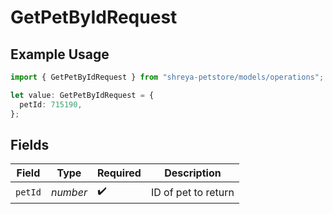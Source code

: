 # GetPetByIdRequest

## Example Usage

```typescript
import { GetPetByIdRequest } from "shreya-petstore/models/operations";

let value: GetPetByIdRequest = {
  petId: 715190,
};
```

## Fields

| Field               | Type                | Required            | Description         |
| ------------------- | ------------------- | ------------------- | ------------------- |
| `petId`             | *number*            | :heavy_check_mark:  | ID of pet to return |
